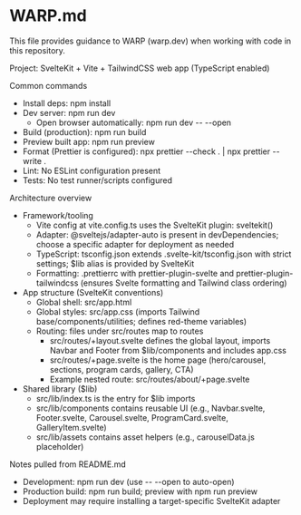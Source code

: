 # WARP.md

This file provides guidance to WARP (warp.dev) when working with code in this repository.

Project: SvelteKit + Vite + TailwindCSS web app (TypeScript enabled)

Common commands
- Install deps: npm install
- Dev server: npm run dev
  - Open browser automatically: npm run dev -- --open
- Build (production): npm run build
- Preview built app: npm run preview
- Format (Prettier is configured): npx prettier --check . | npx prettier --write .
- Lint: No ESLint configuration present
- Tests: No test runner/scripts configured

Architecture overview
- Framework/tooling
  - Vite config at vite.config.ts uses the SvelteKit plugin: sveltekit()
  - Adapter: @sveltejs/adapter-auto is present in devDependencies; choose a specific adapter for deployment as needed
  - TypeScript: tsconfig.json extends .svelte-kit/tsconfig.json with strict settings; $lib alias is provided by SvelteKit
  - Formatting: .prettierrc with prettier-plugin-svelte and prettier-plugin-tailwindcss (ensures Svelte formatting and Tailwind class ordering)
- App structure (SvelteKit conventions)
  - Global shell: src/app.html
  - Global styles: src/app.css (imports Tailwind base/components/utilities; defines red-theme variables)
  - Routing: files under src/routes map to routes
    - src/routes/+layout.svelte defines the global layout, imports Navbar and Footer from $lib/components and includes app.css
    - src/routes/+page.svelte is the home page (hero/carousel, sections, program cards, gallery, CTA)
    - Example nested route: src/routes/about/+page.svelte
- Shared library ($lib)
  - src/lib/index.ts is the entry for $lib imports
  - src/lib/components contains reusable UI (e.g., Navbar.svelte, Footer.svelte, Carousel.svelte, ProgramCard.svelte, GalleryItem.svelte)
  - src/lib/assets contains asset helpers (e.g., carouselData.js placeholder)

Notes pulled from README.md
- Development: npm run dev (use -- --open to auto-open)
- Production build: npm run build; preview with npm run preview
- Deployment may require installing a target-specific SvelteKit adapter
